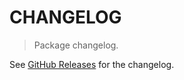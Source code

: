 # CHANGELOG

> Package changelog.

See [GitHub Releases](https://github.com/stdlib-js/math-base-special-sici/releases) for the changelog.